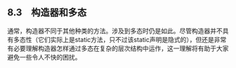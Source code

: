 ## 8.3　构造器和多态

通常，构造器不同于其他种类的方法。涉及到多态时仍是如此。尽管构造器并不具有多态性（它们实际上是static方法，只不过该static声明是隐式的），但还是非常有必要理解构造器怎样通过多态在复杂的层次结构中运作，这一理解将有助于大家避免一些令人不快的困扰。